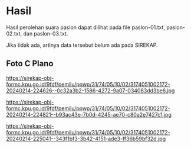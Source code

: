 # Hasil

Hasil perolehan suara paslon dapat dilihat pada file paslon-01.txt, paslon-02.txt, dan paslon-03.txt.

Jika tidak ada, artinya data tersebut belum ada pada SIREKAP.

## Foto C Plano

https://sirekap-obj-formc.kpu.go.id/9fdf/pemilu/ppwp/31/74/05/10/02/3174051002172-20240214-224626--0c32a3b2-1586-4272-9a07-034083dd3be6.jpg

https://sirekap-obj-formc.kpu.go.id/9fdf/pemilu/ppwp/31/74/05/10/02/3174051002172-20240214-224821--b93ac43e-7b0d-4245-ae70-c80a2e7427c1.jpg

https://sirekap-obj-formc.kpu.go.id/9fdf/pemilu/ppwp/31/74/05/10/02/3174051002172-20240214-225041--343f1bf3-3b42-4151-ade3-ff36b59bf32d.jpg
